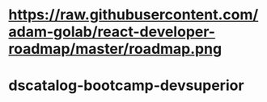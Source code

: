 # https://raw.githubusercontent.com/adam-golab/react-developer-roadmap/master/roadmap.png
# dscatalog-bootcamp-devsuperior
